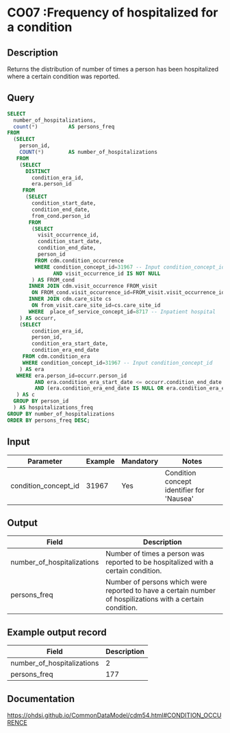 <!---
Group:condition occurrence
Name:CO07 Frequency of hospitalized for a condition
Author: Alberto Labarga
CDM Version: 5.4
-->

# CO07 :Frequency of hospitalized for a condition

## Description
Returns the distribution of number of times a person has been hospitalized where a certain condition was reported.

## Query
```sql
SELECT
  number_of_hospitalizations,
  count(*)          AS persons_freq
FROM 
  (SELECT
    person_id,
    COUNT(*)        AS number_of_hospitalizations
   FROM 
    (SELECT 
      DISTINCT
        condition_era_id,
        era.person_id
     FROM 
      (SELECT
        condition_start_date,
        condition_end_date,
        from_cond.person_id
       FROM 
        (SELECT
          visit_occurrence_id,
          condition_start_date,
          condition_end_date,
          person_id
         FROM cdm.condition_occurrence
         WHERE condition_concept_id=31967 -- Input condition_concept_id 
               AND visit_occurrence_id IS NOT NULL
        ) AS FROM_cond
       INNER JOIN cdm.visit_occurrence FROM_visit
        ON FROM_cond.visit_occurrence_id=FROM_visit.visit_occurrence_id
       INNER JOIN cdm.care_site cs 
        ON from_visit.care_site_id=cs.care_site_id
       WHERE  place_of_service_concept_id=8717 -- Inpatient hospital
    ) AS occurr,
    (SELECT
        condition_era_id,
        person_id,
        condition_era_start_date,
        condition_era_end_date
     FROM cdm.condition_era
     WHERE condition_concept_id=31967 -- Input condition_concept_id 
    ) AS era
   WHERE era.person_id=occurr.person_id 
         AND era.condition_era_start_date <= occurr.condition_end_date 
         AND (era.condition_era_end_date IS NULL OR era.condition_era_end_date >= occurr.condition_start_date)
   ) AS c
  GROUP BY person_id
  ) AS hospitalizations_freq
GROUP BY number_of_hospitalizations
ORDER BY persons_freq DESC;
```

## Input

|  Parameter |  Example |  Mandatory |  Notes |
| --- | --- | --- | --- |
| condition_concept_id | 31967 | Yes | Condition concept identifier for 'Nausea' |

## Output

|  Field |  Description |
| --- | --- |
| number_of_hospitalizations | Number of times a person was reported to be hospitalized with a certain condition. |
| persons_freq | Number of persons which were reported to have a certain number of hospilizations with a certain condition. |

## Example output record

| Field |  Description |
| --- | --- |
| number_of_hospitalizations | 2 |
| persons_freq | 177 |


## Documentation
https://ohdsi.github.io/CommonDataModel/cdm54.html#CONDITION_OCCURENCE
